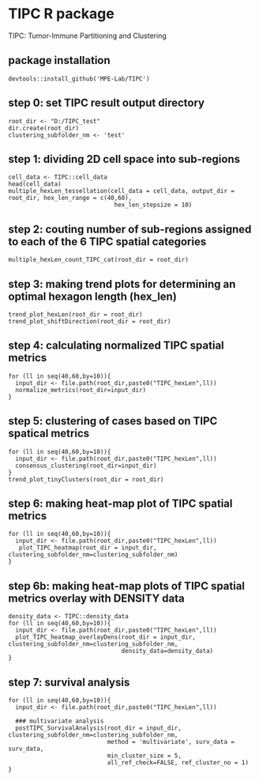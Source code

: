 # TIPC R package
TIPC: Tumor-Immune Partitioning and Clustering


## package installation
````
devtools::install_github('MPE-Lab/TIPC')
````

## step 0: set TIPC result output directory
````
root_dir <- "D:/TIPC_test"
dir.create(root_dir)
clustering_subfolder_nm <- 'test'
````
## step 1: dividing 2D cell space into sub-regions
````
cell_data <- TIPC::cell_data
head(cell_data)
multiple_hexLen_tessellation(cell_data = cell_data, output_dir = root_dir, hex_len_range = c(40,60),
                              hex_len_stepsize = 10)
````
## step 2: couting number of sub-regions assigned to each of the 6 TIPC spatial categories
````
multiple_hexLen_count_TIPC_cat(root_dir = root_dir)
````
## step 3: making trend plots for determining an optimal hexagon length (hex_len)
````
trend_plot_hexLen(root_dir = root_dir)
trend_plot_shiftDirection(root_dir = root_dir)
````
## step 4: calculating normalized TIPC spatial metrics
````
for (ll in seq(40,60,by=10)){
  input_dir <- file.path(root_dir,paste0("TIPC_hexLen",ll))
  normalize_metrics(root_dir=input_dir)
}
````
## step 5: clustering of cases based on TIPC spatical metrics
````
for (ll in seq(40,60,by=10)){
  input_dir <- file.path(root_dir,paste0("TIPC_hexLen",ll))
  consensus_clustering(root_dir=input_dir)
}
trend_plot_tinyClusters(root_dir = root_dir)

````
## step 6: making heat-map plot of TIPC spatial metrics
````
for (ll in seq(40,60,by=10)){
  input_dir <- file.path(root_dir,paste0("TIPC_hexLen",ll))
   plot_TIPC_heatmap(root_dir = input_dir, clustering_subfolder_nm=clustering_subfolder_nm)
}
````
## step 6b: making heat-map plots of TIPC spatial metrics overlay with DENSITY data
````
density_data <- TIPC::density_data
for (ll in seq(40,60,by=10)){
  input_dir <- file.path(root_dir,paste0("TIPC_hexLen",ll))
  plot_TIPC_heatmap_overlayDens(root_dir = input_dir, clustering_subfolder_nm=clustering_subfolder_nm,
                                density_data=density_data)
}
````
## step 7: survival analysis
````
for (ll in seq(40,60,by=10)){
  input_dir <- file.path(root_dir,paste0("TIPC_hexLen",ll))
 
  ### multivariate analysis
  postTIPC_SurvivalAnalysis(root_dir = input_dir, clustering_subfolder_nm=clustering_subfolder_nm,
                            method = 'multivariate', surv_data = surv_data, 
                            min_cluster_size = 5,
                            all_ref_check=FALSE, ref_cluster_no = 1)
}
````
